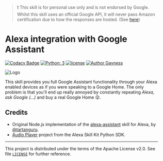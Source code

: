 > :heavy_exclamation_mark: This skill is for personal use only and is not endorsed by Google. Whilst this skill uses an
official Google API, it will never pass Amazon certification due to how the responses are hosted. (See [here][1])

# Alexa integration with Google Assistant

[![Codacy Badge][codacy-img]][codacy-link]
[![Python: 3][python3-img]][python3-link]
[![license][license-img]][license-link]
[![Author Gayness][gayness-img]][gayness-link]

![Logo][logo-img]

This skill provides you full Google Assistant functionality through your Alexa enabled devices as if you were speaking
to a Google Home. The only problem is that you'll end up really annoyed by constantly repeating *Alexa, ask Google
(...)* and buy a real Google Home :stuck_out_tongue_winking_eye:.

## Credits

-  Original Node.js implementation of the [alexa-assistant][2] skill for Alexa, by [@tartanguru][3].
-  [Audio Player][4] project from the Alexa Skill Kit Python SDK.

---
This project is distributed under the terms of the Apache License v2.0.
See file [`LICENSE`][5] for further reference.

 [1]: https://github.com/tartanguru/alexa-assistant/blob/master/readme.md
 [2]: https://github.com/tartanguru/alexa-assistant
 [3]: https://github.com/tartanguru
 [4]: https://github.com/alexa/skill-sample-python-audio-player
 [5]: https://github.com/circhioz/google-assistant-alexa-skill/blob/master/LICENSE

 [logo-img]: https://raw.githubusercontent.com/circhioz/google-assistant-alexa-skill/assets/logo.png
 [license-link]: https://opensource.org/licenses/Apache-2.0
 [license-img]: https://img.shields.io/badge/License-Apache%202.0-blue.svg
 [python3-link]: https://docs.python.org/3.6/
 [python3-img]: https://img.shields.io/badge/python-3.6-brightgreen.svg
 [gayness-link]: https://github.com/circhioz
 [gayness-img]: https://img.shields.io/badge/Author%20gayness-100%25-ff69b4.svg
 [codacy-link]: https://www.codacy.com/app/circhioz/google-assistant-alexa-skill?utm_source=github.com&amp;utm_medium=referral&amp;utm_content=circhioz/google-assistant-alexa-skill&amp;utm_campaign=Badge_Grade
 [codacy-img]: https://api.codacy.com/project/badge/Grade/475d297827f842a7a72d3c8f405bad29
